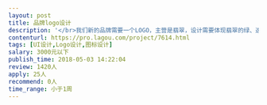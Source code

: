 ```yaml
---                
layout: post       
title: 品牌logo设计           
description: '</br>我们新的品牌需要一个LOGO，主营是翡翠，设计需要体现翡翠的绿、透等优点</br>'     
contenturl: https://pro.lagou.com/project/7614.html      
tags: [UI设计,Logo设计,图标设计]            
salary: 3000元以下          
publish_time: 2018-05-03 14:22:04         
review: 1420人                   
apply: 25人                   
recommend: 0人                   
time_range: 小于1周              
---                 
```


